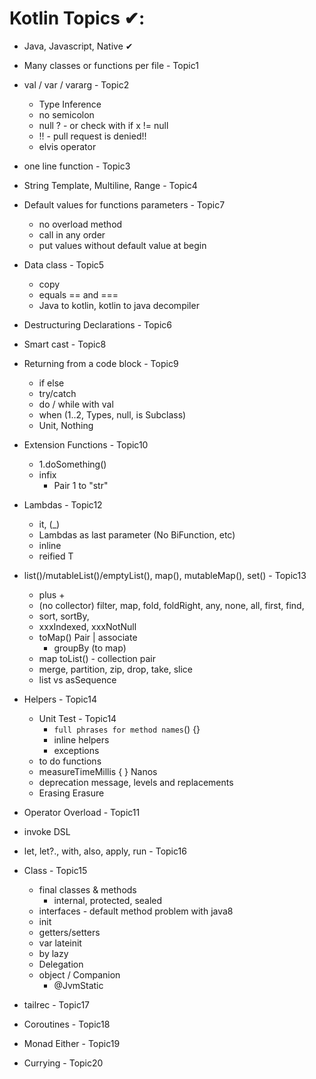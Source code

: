 
# Kotlin Topics ✔:

- Java, Javascript, Native ✔︎

- Many classes or functions per file - Topic1 

- val / var / vararg - Topic2
    - Type Inference
    - no semicolon
    - null ? - or check with if x != null
    - !! - pull request is denied!!
    - elvis operator

- one line function - Topic3

- String Template, Multiline, Range - Topic4

- Default values for functions parameters - Topic7
    - no overload method
    - call in any order
    - put values without default value at begin

- Data class - Topic5
    - copy
    - equals == and ===
    - Java to kotlin, kotlin to java decompiler

- Destructuring Declarations - Topic6

- Smart cast - Topic8

- Returning from a code block - Topic9
    - if else
    - try/catch
    - do / while with val
    - when (1..2, Types, null, is Subclass)
    - Unit, Nothing
    
- Extension Functions - Topic10
    - 1.doSomething()
    - infix
        - Pair 1 to "str"

- Lambdas - Topic12
    - it, (_)
    - Lambdas as last parameter (No BiFunction, etc)
    - inline
    - reified T 


-  list()/mutableList()/emptyList(), map(), mutableMap(), set() - Topic13
    - plus +
    - (no collector) filter, map, fold, foldRight, any, none, all, first, find,
    - sort, sortBy,
    - xxxIndexed, xxxNotNull
    - toMap() Pair | associate
        - groupBy (to map)
    - map toList() - collection pair
    - merge, partition, zip, drop, take, slice
    - list vs asSequence

- Helpers - Topic14
    - Unit Test - Topic14
        - `full phrases for method names`() {}
        - inline helpers
        - exceptions
    - to do functions
    - measureTimeMillis { } Nanos
    - deprecation message, levels and replacements
    - Erasing Erasure

- Operator Overload - Topic11
 - invoke DSL

- let, let?., with, also, apply, run - Topic16

- Class - Topic15
    - final classes & methods
        - internal, protected, sealed
    - interfaces - default method problem with java8
    - init
    - getters/setters
    - var lateinit
    - by lazy
    - Delegation
    - object / Companion
        - @JvmStatic

- tailrec - Topic17

- Coroutines - Topic18

- Monad Either - Topic19

- Currying - Topic20
